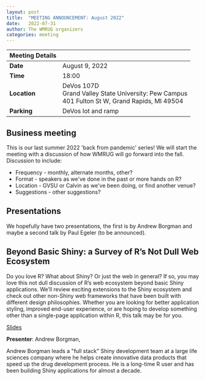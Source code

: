 ```yaml
---
layout: post
title:  "MEETING ANNOUNCEMENT: August 2022"
date:   2022-07-31
author: The WMRUG organizers
categories: meeting
---
```


| Meeting Details           ||
|:-----------|:--------------|
|**Date**    |August 9, 2022 |
|**Time**    |18:00          |
|**Location**|DeVos 107D<br>Grand Valley State University: Pew Campus<br>401 Fulton St W, Grand Rapids, MI 49504|
|**Parking** |DeVos lot and ramp|

## Business meeting

This is our last summer 2022 'back from pandemic' series! We will start the meeting with a discussion of how WMRUG will go forward into the fall. Discussion to include:

* Frequency - monthly, alternate months, other? 
* Format - speakers as we've done in the past or more hands on R?
* Location - GVSU or Calvin as we've been doing, or find another venue?
* Suggestions - other suggestions?

## Presentations

We hopefully have two presentations, the first is by Andrew Borgman and maybe a second talk by Paul Egeler (to be announced).

## Beyond Basic Shiny: a Survey of R’s Not Dull Web Ecosystem

Do you love R? What about Shiny? Or just the web in general? If so, you may love this not dull discussion of R’s web ecosystem beyond basic Shiny applications. We’ll review exciting extensions to the Shiny ecosystem and check out other non-Shiny web frameworks that have been built with different design philosophies. Whether you are looking for better application styling, improved end-user experience, or are hoping to develop something other than a single-page application within R, this talk may be for you.

[Slides](https://github.com/borgmaan/2022-08-08-wmrug/blob/main/2022-08-08-wmrug.pdf)

__Presenter__: Andrew Borgman, 

Andrew Borgman leads a "full stack" Shiny development team at a large life sciences company where he helps create innovative data products that speed up the drug development process. He is a long-time R user and has been building Shiny applications for almost a decade.




